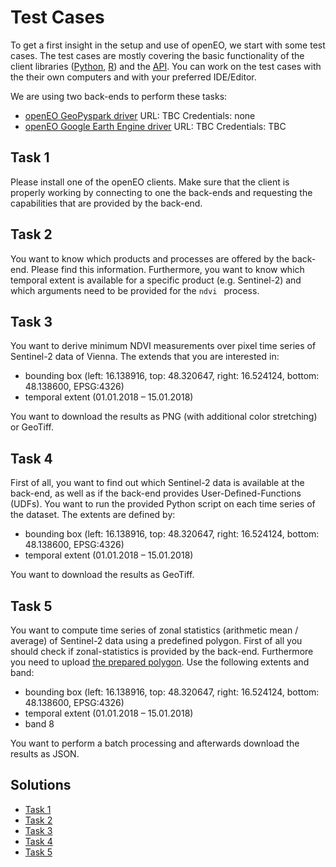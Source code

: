 # Test Cases
To get a first insight in the setup and use of openEO, we start with some test cases. The test cases are mostly covering the basic functionality of the client libraries ([Python](https://github.com/Open-EO/openeo-python-client), [R](https://github.com/Open-EO/openeo-r-client)) and the [API](https://github.com/Open-EO/openeo-api). You can work on the test cases with the their own computers and with your preferred IDE/Editor.

We are using two back-ends to perform these tasks:

* [openEO GeoPyspark driver](https://github.com/Open-EO/openeo-geopyspark-driver)
  URL: TBC
  Credentials: none
* [openEO Google Earth Engine driver](https://github.com/Open-EO/openeo-earthengine-driver)
  URL: TBC
  Credentials: TBC

## Task 1

Please install one of the openEO clients. Make sure that the client is properly working by connecting to one the back-ends and requesting the capabilities that are provided by the back-end.

## Task 2

You want to know which products and processes are offered by the back-end. Please find this information. Furthermore, you want to know which temporal extent is available for a specific product (e.g. Sentinel-2) and which arguments need to be provided for the `ndvi ` process.

## Task 3

You want to derive minimum NDVI measurements over pixel time series of Sentinel-2 data of Vienna. The extends that you are interested in:

* bounding box (left: 16.138916, top: 48.320647, right: 16.524124, bottom: 48.138600, EPSG:4326)
* temporal extent (01.01.2018 – 15.01.2018)

You want to download the results as PNG (with additional color stretching) or GeoTiff.

## Task 4

First of all, you want to find out which Sentinel-2 data is available at the back-end, as well as if the back-end provides User-Defined-Functions (UDFs). You want to run the provided Python script on each time series of the dataset. The extents are defined by: 

* bounding box (left: 16.138916, top: 48.320647, right: 16.524124, bottom: 48.138600, EPSG:4326)
* temporal extent (01.01.2018 – 15.01.2018)

You want to download the results as GeoTiff.

## Task 5

You want to compute time series of zonal statistics (arithmetic mean / average) of Sentinel-2 data using a predefined polygon. First of all you should check if zonal-statistics is provided by the back-end. Furthermore you need to upload [the prepared polygon](test-case-5/polygon.json). Use the following extents and band: 

* bounding box (left: 16.138916, top: 48.320647, right: 16.524124, bottom: 48.138600, EPSG:4326)
* temporal extent (01.01.2018 – 15.01.2018)
* band 8

You want to perform a batch processing and afterwards download the results as JSON.

## Solutions

* [Task 1](task-1/solutions.md)
* [Task 2](task-2/solutions.md)
* [Task 3](task-3/solutions.md)
* [Task 4](task-4/solutions.md)
* [Task 5](task-5/solutions.md)